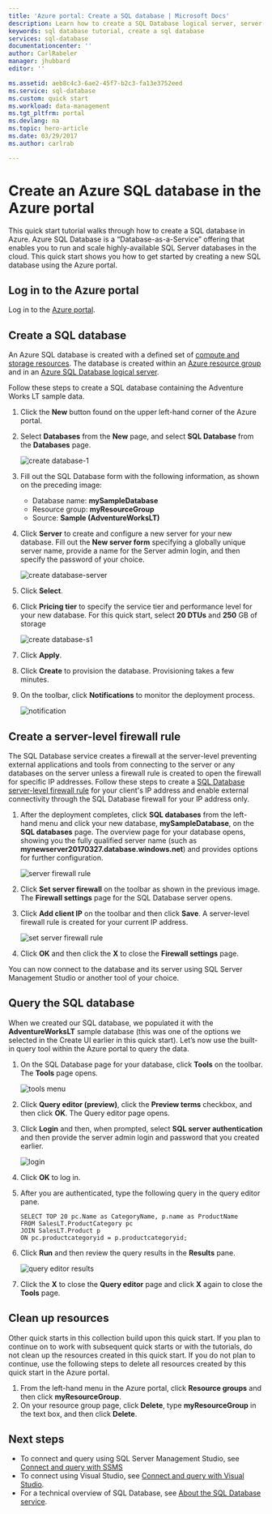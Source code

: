 ```yaml
---
title: 'Azure portal: Create a SQL database | Microsoft Docs'
description: Learn how to create a SQL Database logical server, server-level firewall rule, and databases in the Azure portal. You also learn to query an Azure SQL database using the Azure portal.
keywords: sql database tutorial, create a sql database
services: sql-database
documentationcenter: ''
author: CarlRabeler
manager: jhubbard
editor: ''

ms.assetid: aeb8c4c3-6ae2-45f7-b2c3-fa13e3752eed
ms.service: sql-database
ms.custom: quick start
ms.workload: data-management
ms.tgt_pltfrm: portal
ms.devlang: na
ms.topic: hero-article
ms.date: 03/29/2017
ms.author: carlrab

---
```

# Create an Azure SQL database in the Azure portal

This quick start tutorial walks through how to create a SQL database in Azure.  Azure SQL Database is a “Database-as-a-Service” offering that enables you to run and scale highly-available SQL Server databases in the cloud.  This quick start shows you how to get started by creating a new SQL database using the Azure portal.

## Log in to the Azure portal

Log in to the [Azure portal](https://portal.azure.com/).

## Create a SQL database

An Azure SQL database is created with a defined set of [compute and storage resources](sql-database-service-tiers.md). The database is created within an [Azure resource group](../azure-resource-manager/resource-group-overview.md) and in an [Azure SQL Database logical server](sql-database-features.md). 

Follow these steps to create a SQL database containing the Adventure Works LT sample data. 

1. Click the **New** button found on the upper left-hand corner of the Azure portal.

2. Select **Databases** from the **New** page, and select **SQL Database** from the **Databases** page.

    ![create database-1](./media/sql-database-get-started/create-database-1.png)

3. Fill out the SQL Database form with the following information, as shown on the preceding image: 
    
   * Database name: **mySampleDatabase**
   * Resource group: **myResourceGroup**
   * Source: **Sample (AdventureWorksLT)**

4. Click **Server** to create and configure a new server for your new database. Fill out the **New server form** specifying a globally unique server name, provide a name for the Server admin login, and then specify the password of your choice. 

    ![create database-server](./media/sql-database-get-started/create-database-server.png)
5. Click **Select**.

6. Click **Pricing tier** to specify the service tier and performance level for your new database. For this quick start, select **20 DTUs** and **250** GB of storage

    ![create database-s1](./media/sql-database-get-started/create-database-s1.png)

7. Click **Apply**.  

8. Click **Create** to provision the database. Provisioning takes a few minutes. 

9. On the toolbar, click **Notifications** to monitor the deployment process.

    ![notification](./media/sql-database-get-started/notification.png)


## Create a server-level firewall rule

The SQL Database service creates a firewall at the server-level preventing external applications and tools from connecting to the server or any databases on the server unless a firewall rule is created to open the firewall for specific IP addresses. Follow these steps to create a [SQL Database server-level firewall rule](sql-database-firewall-configure.md) for your client's IP address and enable external connectivity through the SQL Database firewall for your IP address only. 

1. After the deployment completes, click **SQL databases** from the left-hand menu and click your new database, **mySampleDatabase**, on the **SQL databases** page. The overview page for your database opens, showing you the fully qualified server name (such as **mynewserver20170327.database.windows.net**) and provides options for further configuration.

      ![server firewall rule](./media/sql-database-get-started/server-firewall-rule.png) 

2. Click **Set server firewall** on the toolbar as shown in the previous image. The **Firewall settings** page for the SQL Database server opens. 

3. Click **Add client IP** on the toolbar and then click **Save**. A server-level firewall rule is created for your current IP address.

      ![set server firewall rule](./media/sql-database-get-started/server-firewall-rule-set.png) 

4. Click **OK** and then click the **X** to close the **Firewall settings** page.

You can now connect to the database and its server using SQL Server Management Studio or another tool of your choice.

## Query the SQL database

When we created our SQL database, we populated it with the **AdventureWorksLT** sample database (this was one of the options we selected in the Create UI earlier in this quick start). Let’s now use the built-in query tool within the Azure portal to query the data. 

1. On the SQL Database page for your database, click **Tools** on the toolbar. The **Tools** page opens.

     ![tools menu](./media/sql-database-get-started/tools-menu.png) 

2. Click **Query editor (preview)**, click the **Preview terms** checkbox, and then click **OK**. The Query editor page opens.

3. Click **Login** and then, when prompted, select **SQL server authentication** and then provide the server admin login and password that you created earlier.

    ![login](./media/sql-database-get-started/login.png) 

4. Click **OK** to log in.

5. After you are authenticated, type the following query in the query editor pane.

   ```
   SELECT TOP 20 pc.Name as CategoryName, p.name as ProductName
   FROM SalesLT.ProductCategory pc
   JOIN SalesLT.Product p
   ON pc.productcategoryid = p.productcategoryid;
   ```

6. Click **Run** and then review the query results in the **Results** pane.

    ![query editor results](./media/sql-database-get-started/query-editor-results.png)

7. Click the **X** to close the **Query editor** page and click **X** again to close the **Tools** page.

## Clean up resources

Other quick starts in this collection build upon this quick start. If you plan to continue on to work with subsequent quick starts or with the tutorials, do not clean up the resources created in this quick start. If you do not plan to continue, use the following steps to delete all resources created by this quick start in the Azure portal.

1. From the left-hand menu in the Azure portal, click **Resource groups** and then click **myResourceGroup**. 
2. On your resource group page, click **Delete**, type **myResourceGroup** in the text box, and then click **Delete**.

## Next steps

- To connect and query using SQL Server Management Studio, see [Connect and query with SSMS](sql-database-connect-query-ssms.md)
- To connect using Visual Studio, see [Connect and query with Visual Studio](sql-database-connect-query.md).
- For a technical overview of SQL Database, see [About the SQL Database service](sql-database-technical-overview.md).
